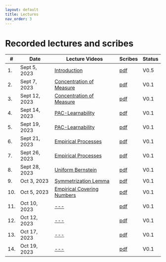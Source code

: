 ```yaml
---
layout: default
title: Lectures
nav_order: 3
---
```


# Recorded lectures and scribes
<!-- We will post the recorded lectures [here](https://www.youtube.com/playlist?list=PLQCZ7_TRKVIx6_UVxwUBFca3cDnl9DrNW). -->

| #  | Date        | Lecture Videos | Scribes | Status |
|----|-------------|----------------|---------|--------|
| 1. | Sept 5, 2023| [Introduction](https://www.youtube.com/watch?v=arbGdCqn2Io) |[pdf](/documents/scribes/fall_2024/lec01.pdf) | V0.5 |
| 2. | Sept 7, 2023| [Concentration of Measure](https://www.youtube.com/watch?v=TBnSm-vYTPs)|[pdf](/documents/scribes/fall_2024/lec02.pdf) | V0.1 |
| 3. | Sept 12, 2023| [Concentration of Measure](https://www.youtube.com/watch?v=S0aY_0SY-WA)|[pdf](/documents/scribes/fall_2024/lec03.pdf) | V0.1 |
| 4. | Sept 14, 2023| [PAC-Learnability](https://www.youtube.com/watch?v=GzkrMYkHxaA&t=2236s)|[pdf](/documents/scribes/fall_2024/lec04.pdf) | V0.1 |
| 5. | Sept 19, 2023| [PAC-Learnability](https://www.youtube.com/watch?v=c9rN8eBjS3k)|[pdf](/documents/scribes/fall_2024/lec05.pdf) | V0.1 |
| 6. | Sept 21, 2023| [Empirical Processes](https://www.youtube.com/watch?v=2hfHwMX__2k)|[pdf](/documents/scribes/fall_2024/lec06.pdf) | V0.1 |
| 7. | Sept 26, 2023| [Empirical Processes](https://youtu.be/TNPwFhxjHXM)|[pdf](/documents/scribes/fall_2024/lec07.pdf) | V0.1 |
| 8. | Sept 28, 2023| [Uniform Bernstein](https://youtu.be/z1oW05KzshM)|[pdf](/documents/scribes/fall_2024/lec08.pdf) | V0.1 |
| 9. | Oct 3, 2023| [Symmetrization Lemma](https://youtu.be/G5BBy9r2vF4)|[pdf](/documents/scribes/fall_2024/lec09.pdf) | V0.1 |
| 10. | Oct 5, 2023| [Empirical Covering Numbers](https://youtu.be/wWv4OVYhV5U)|[pdf](/documents/scribes/fall_2024/lec10.pdf) | V0.1 |
| 11. | Oct 10, 2023| [---](https://youtu.be/x9Dz7GwrE9g)|[pdf](/documents/scribes/fall_2024/lec11.pdf) | V0.1 |
| 12. | Oct 12, 2023| [---](https://youtu.be/ZEAsFMYaKYI)|[pdf](/documents/scribes/fall_2024/lec12.pdf) | V0.1 |
| 13. | Oct 17, 2023| [---](https://youtu.be/ZEAsFMYaKYI)|[pdf](/documents/scribes/fall_2024/lec13.pdf) | V0.1 |
| 14. | Oct 19, 2023| [---](https://youtu.be/ZEAsFMYaKYI)|[pdf](/documents/scribes/fall_2024/lec14.pdf) | V0.1 |
